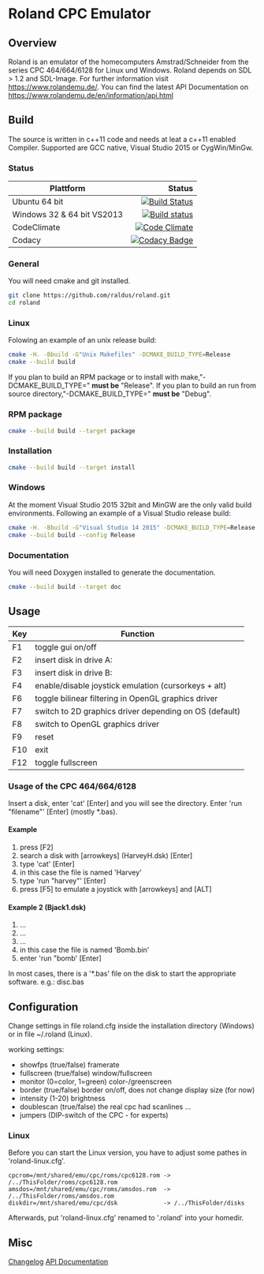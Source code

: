 # Roland CPC Emulator

## Overview
Roland is an emulator of the homecomputers Amstrad/Schneider from the series CPC 464/664/6128
for Linux und Windows.
Roland depends on SDL > 1.2 and SDL-Image.
For further information visit https://www.rolandemu.de/.
You can find the latest API Documentation on https://www.rolandemu.de/en/information/api.html

## Build
The source is written in c++11 code and needs at leat a c++11 enabled Compiler. Supported are GCC native, Visual Studio 2015 or CygWin/MinGw. 

### Status
Plattform|Status
---|--:
Ubuntu 64 bit|[![Build Status](https://travis-ci.org/raldus/roland.svg?branch=master)](https://travis-ci.org/raldus/roland)
Windows 32 & 64 bit VS2013|[![Build status](https://ci.appveyor.com/api/projects/status/ced6joh6ichpeqaf/branch/master?svg=true)](https://ci.appveyor.com/project/raldus/roland-0xe5q/branch/master)
CodeClimate|[![Code Climate](https://codeclimate.com/github/raldus/roland/badges/gpa.svg)](https://codeclimate.com/github/raldus/roland)|
Codacy|[![Codacy Badge](https://api.codacy.com/project/badge/Grade/19a42389d36f4f99b2827aff199d2f8c)](https://www.codacy.com/app/raldus/roland?utm_source=github.com&amp;utm_medium=referral&amp;utm_content=raldus/roland&amp;utm_campaign=Badge_Grade)|

### General
You will need cmake and git installed.
```bash
git clone https://github.com/raldus/roland.git
cd roland
```

### Linux
Folowing an example of an unix release build:
```bash
cmake -H. -Bbuild -G"Unix Makefiles" -DCMAKE_BUILD_TYPE=Release
cmake --build build
```
If you plan to build an RPM package or to install with make,"-DCMAKE_BUILD_TYPE=" **must be** "Release".
If you plan to build an run from source directory,"-DCMAKE_BUILD_TYPE=" **must be** "Debug".

### RPM package

```bash
cmake --build build --target package
```

### Installation

```bash
cmake --build build --target install
```

### Windows
At the moment Visual Studio 2015 32bit and MinGW are the only valid build environments.
Following an example of a Visual Studio release build:
```bash
cmake -H. -Bbuild -G"Visual Studio 14 2015" -DCMAKE_BUILD_TYPE=Release
cmake --build build --config Release
```

### Documentation
You will need Doxygen installed to generate the documentation.
```bash
cmake --build build --target doc
```

## Usage
Key|Function
-----|--------
F1|toggle gui on/off
F2|insert disk in drive A:
F3|insert disk in drive B:
F4|enable/disable joystick emulation (cursorkeys + alt)
F6|toggle bilinear filtering in OpenGL graphics driver
F7|switch to 2D graphics driver depending on OS (default)
F8|switch to OpenGL graphics driver
F9|reset
F10|exit
F12|toggle fullscreen

### Usage of the CPC 464/664/6128
Insert a disk, enter 'cat'  [Enter] and
you will see the directory. Enter 'run "filename"'  [Enter] (mostly *.bas).

#### Example
>
1. press [F2]
2. search a disk with [arrowkeys] (HarveyH.dsk) [Enter]
3. type 'cat'  [Enter]
4. in this case the file is named 'Harvey'
5. type 'run "harvey"'  [Enter]
6. press [F5] to emulate a joystick with [arrowkeys] and [ALT]

#### Example 2 (Bjack1.dsk)
>
1. ...
2. ...
3. ...
4. in this case the file is named 'Bomb.bin'
5. enter 'run "bomb'  [Enter]

In most cases, there is a '*.bas' file on the disk
to start the appropriate software. e.g.: disc.bas

## Configuration
Change settings in file roland.cfg inside the installation directory
(Windows) or in file ~/.roland (Linux).

working settings:
* showfps    (true/false) framerate
* fullscreen (true/false) window/fullscreen
* monitor    (0=color, 1=green) color-/greenscreen
* border     (true/false) border on/off, does not change display size (for now)
* intensity  (1-20) brightness
* doublescan (true/false) the real cpc had scanlines ...
* jumpers    (DIP-switch of the CPC - for experts)

### Linux
Before you can start the Linux version, you have to adjust some pathes in
'roland-linux.cfg'.
```text
cpcrom=/mnt/shared/emu/cpc/roms/cpc6128.rom -> /../ThisFolder/roms/cpc6128.rom
amsdos=/mnt/shared/emu/cpc/roms/amsdos.rom  -> /../ThisFolder/roms/amsdos.rom
diskdir=/mnt/shared/emu/cpc/dsk             -> /../ThisFolder/disks
```
Afterwards, put 'roland-linux.cfg' renamed to '.roland' into your homedir.

## Misc
[Changelog](https://github.com/raldus/roland/blob/master/CHANGELOG.md)
[API Documentation](https://www.rolandemu.de/en/information/api.html)
